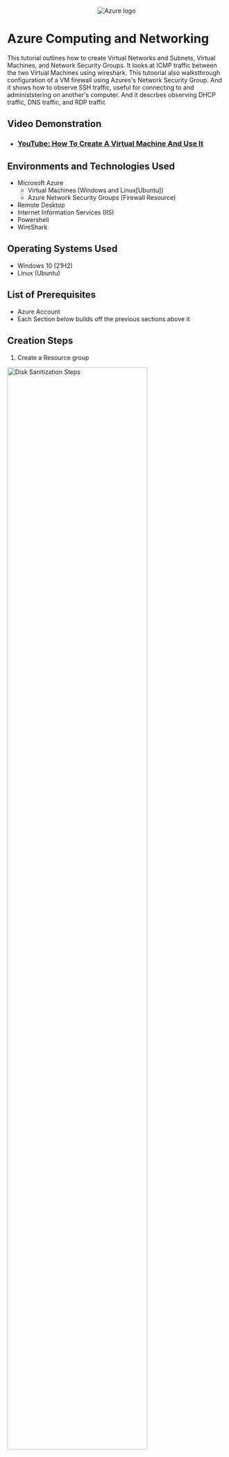 <p align="center">
<img src="[https://logos-world.net/wp-content/uploads/2021/02/Microsoft-Azure-Symbol.png]" alt="Azure logo"/>
</p>

<h1>Azure Computing and Networking</h1>
This tutorial outlines how to create Virtual Networks and Subnets, Virtual Machines, and Network Security Groups. It looks at ICMP traffic between the two Virtual Machines using wireshark. This tutoorial also walksthrough configuration of a VM firewall using Azures's Network Security Group. And it shows how to observe SSH traffic, useful for connecting to and administstering on another's computer. And it descrbes observing DHCP traffic, DNS traffic, and RDP traffic <br />


<h2>Video Demonstration</h2>

- ### [YouTube: How To Create A Virtual Machine And Use It](https://www.youtube.com)

<h2>Environments and Technologies Used</h2>

- Microsoft Azure
  - Virtual Machines (Windows and Linux[Ubuntu])
  - Azure Network Security Groups (Firewall Resource)
- Remote Desktop
- Internet Information Services (IIS)
- Powershell
- WireShark

<h2>Operating Systems Used </h2>

- Windows 10</b> (21H2)
- Linux (Ubuntu)

<h2>List of Prerequisites</h2>

- Azure Account
- Each Section below builds off the previous sections above it

<h2>Creation Steps</h2>

  1. Create a Resource group
<img src="https://github.com/user-attachments/assets/4c4f6e0f-6ed4-40ae-b506-36f9b21a1e8e" height="80%" width="80%" alt="Disk Sanitization Steps"/>
</p>
<p>
<p>  
1. Search and click on "Resource Groups" in Azure, then on "+Create." Name your Resource group and remember the region you choose. And click "Create" again.
  
<p>

  2. Create a Virtual Network and a Windows Virtual Machine
<img src="https://github.com/user-attachments/assets/102b664b-cfd5-4249-99c0-e3766be46284" height="80%" width="80%" alt="Disk Sanitization Steps"/>
</p>
<p>
2. To do this, search "virtual machine" and click it and "+Create" and select "azure virtual machine" in the generated dropdown. Then make sure it is in the appropriate subscription and resource group. Name your virtual machine and select a region for your virtual machine (VM). Scroll down to image and select "Windows 10 Pro" to create your Windows VM. For size, select one that has at least 2 vcpus, otherwise it may be slow (the prices listed are indicative of if the VM was perpetually left on). Scroll down and add a username and password, and make sure to keep track of them. Scoll further and select the checkbox under "Licensing". Then click "Next:Disks>" and then "Next:Networking>." At this point you may rename the network if you want by selecting the blue text that says "Create new," by "Virtual network" under "(new) windows-vm-vnet." You would write the network name of your choice and select "ok." Lastly double check the network name and region are what you would expect and then click "Review + create" and then "create."
</p>
<br />

<p>
  3. Create a Linux (Ubuntu) VM in the same resource group and virtual network as the Windows VM
<p>
<img src="https://github.com/user-attachments/assets/6af09202-acbc-4203-8a85-de063185c7ff" height="80%" width="80%" alt="Disk Sanitization Steps"/>
</p>
<p>
3. First search "virtual Machine" select it (you will see your previously made VM now here) and click "+Create" just as before. Now it is essential that the previously generated resource group and virtual network is selected here too. Select the same region as your first VM. Select Ubuntu 22 or 24 for image, and 2vcpus for size. For authetication type, select "password." Fill out the username and password then select  "Next:Disks>" and then "Next:Networking>." Remember to use the same Virtual Network and region as in step 2. Click "Review + create" and then "create."
</p>
<br />

<h2>ICMP traffic between  the two Virtual Machines Observation Steps</h2>

<p>
  1. Use Remote Desktop to connect to the Windows VM
<p>
1. Mac users must install "Microsoft Remote Desktop" whereas Windows users need to search "Remote Desktop Connection" in their computer search bar. In azure, go to virtual machine, and select the windows virtual machine we made in a previous step; in the information listed, find and copy the public ip address. paste this IP address into the Remote desktop connection for "computer" or "pc name." If it then shows your personal name, select "more choices" "use a different account" and use the username and password that you used to create the VMs. Decline all the setup offers it makes to you. Congrats! You're on the VM you made! 
</p>
2. Install WireShark, a protocol analyzer aka a packet sniffer, to visualize network traffic
<p>
  <img src="https://github.com/user-attachments/assets/228f4e4e-6996-4216-a9fc-cc0c903b78c7" height="80%" width="80%" alt="Disk Sanitization Steps"/>
<p>
2. On the Windows VM, open a brower tab, search "www.wireshark.org", select "download," then click the x64 installer. Once installed, open the fiile. selecct "yes" and "noted" through the installation process, making sure the "install Npcap" is selected when the page presents during the installation; USB cap is not needed at this time. select "agree" without selecting any of the 3 boxes. select "install," "next," and "finish." Close the web browser and then in the Windows VM Windows search bar, search and select "wireshark." 
</p>
In wireshark, select "ethernet," and then click the shark fin icon below "file" in the upper left. These constantly changing numbers are all of network traffic happening on the backend of the VM, more specifically, the numbers are different packets going to and from the VM.

<p>
  3. Filter for ICMP traffic. The picture belows shows ping executed using ICMP, confirming a connection between the 2 VMs created. 

  <img src="https://github.com/user-attachments/assets/6025a801-4619-4587-b9f8-c2e2838efc09" height="80%" width="80%" alt="Disk Sanitization Steps"/>
  <p>
3. Recall the ping uses ICMP to test connectivity between devices. Since there is constant traffic, filtering for ICMP makes it easier to see this traffic in wireshark. So in the search bar above the running numbers, above the column heades, next to the bookmark icon, where it says "Apply a display filter," type "icmp" and hit enter so that we only see ICMP (ping) traffic.
</p>
Next retreive the private IP address of the Linux VM from azure and ping it from the Windows 10 VM power shell by typing ping followed by the linux VM private IP address. Notice is wireshark that there are requests and replies.
<p>
4. Looking Deeper
</p>
<br />


  <img src="https://github.com/user-attachments/assets/6e4ab849-0958-4139-9ccd-aebec5887f78" height="80%" width="80%" alt="Disk Sanitization Steps"/>

</p>
4.Expanding "Ethernet II" shows source and destination MAC addresses, layer 2 addressing in the OSI Model. The VM appears to be uniquely sequential, seeing as the manufacturer cannot burn a MAC address onto software. 
<p>
Expanding "Internet Protocol" shows source and destination private IP addresses, the network layer 3 in the OSI model
</p>
Expanding "Internet Control Message Protocol," ICMP, can even show you the payload of the ping, including the data sent and how many bytes it was.
</p>
5. In summary, Use the Windows public IP to sign into Remote Desktop>Use wireshark to filter ICMP>retreive Linux private IP address> Open Windows VM powershell then type ping follwed by the Linux VM private IP> if wireshark shows requests and replies, the two devices are connected
<br />

<h2>Configure a Firewall (Network Security Group) Steps</h2>
<p>
  
</p>
<img src="https://github.com/user-attachments/assets/5c4f3a0b-97ad-43fc-a503-e97dba283447" height="80%" width="80%" alt="Disk Sanitization Steps"/>
</p>
linux network security group
</p>
</p>
<img src="https://github.com/user-attachments/assets/b5e1ee94-d49c-428c-93d8-33da9924f7e4" height="80%" width="80%" alt="Disk Sanitization Steps"/>
</p>
make icmp blocking rule
</p>
</p>
<img src="https://github.com/user-attachments/assets/c4567250-ee2f-4a1e-9c77-35949a0083f8" height="80%" width="80%" alt="Disk Sanitization Steps"/>
</p>
changes from reply request in wireshark to requests only. poershell requests time out bc linux vm network security group block
</p>
</p>


pt 3
</p>
<img src="https://github.com/user-attachments/assets/68c16097-7186-4e91-928a-3a442557fdf2" height="80%" width="80%" alt="Disk Sanitization Steps"/>
</p>
connected to linux vm via ssh for admining their comp
</p>
</p>
<img src="https://github.com/user-attachments/assets/84e2808d-ce62-4255-8054-ef345d651f64" height="80%" width="80%" alt="Disk Sanitization Steps"/>
</p>
hmmm
</p>
</p>
<img src="https://github.com/user-attachments/assets/3875084e-11be-4fa0-842f-74e1547a740c" height="80%" width="80%" alt="Disk Sanitization Steps"/>
</p>
workaround to show dhscp steps using a file
</p>
---
dns


